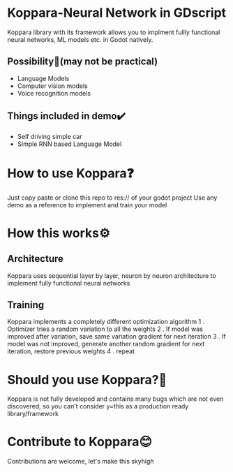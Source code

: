 # Koppara-Neural Network in GDscript
 Koppara library with its framework allows you to implment fullly functional neural networks, ML models etc. in Godot natively.
 ## Possibility💪(may not  be practical)
  * Language Models
  * Computer vision models
  * Voice recognition models
 ## Things included in demo✔️
  * Self driving simple car
  * Simple RNN based Language Model

# How to use Koppara❓
 Just copy paste or clone this repo to res:// of your godot project
 Use any demo as a reference to implement and train your model

# How this works⚙️
 ## Architecture
  Koppara uses sequential layer by layer, neuron by neuron architecture to implement fully functional neural networks
 ## Training
  Koppara implements a completely different optimization algorithm
  1 . Optimizer tries a random variation to all the weights
  2 . If model was improved after variation, save same variation gradient for next iteration
  3 . If model was not improved, generate another random gradient for next iteration, restore previous weights
  4 . repeat
  
# Should you use Koppara?🤔
 Koppara is not fully developed and contains many bugs which are not even discovered, so you can't consider y=this as a production ready library/framework
 
# Contribute to Koppara😊
 Contributions are welcome, let's make this skyhigh

